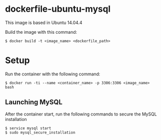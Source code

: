 
dockerfile-ubuntu-mysql
=======================
This image is based in Ubuntu 14.04.4

Build the image with this command:
```
$ docker build -t <image_name> <dockerfile_path>
```
Setup
=====
Run the container with the following command:
```
$ docker run -ti --name <container_name> -p 3306:3306 <image_name> bash
```
Launching MySQL
---------------
After the container start, run the following commands to secure the MySQL installation
```
$ service mysql start
$ sudo mysql_secure_installation
```

